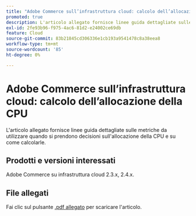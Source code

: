 ```yaml
---
title: "Adobe Commerce sull’infrastruttura cloud: calcolo dell’allocazione della CPU"
promoted: true
description: L'articolo allegato fornisce linee guida dettagliate sulle metriche da utilizzare quando si prendono decisioni sull'allocazione della CPU e su come calcolarle.
exl-id: 2fe93b96-f975-4ac6-81d2-e24002ce69db
feature: Cloud
source-git-commit: 83b21845cd306336e1cb193a9541478c8a38eea8
workflow-type: tm+mt
source-wordcount: '85'
ht-degree: 0%

---
```


# Adobe Commerce sull’infrastruttura cloud: calcolo dell’allocazione della CPU

L&#39;articolo allegato fornisce linee guida dettagliate sulle metriche da utilizzare quando si prendono decisioni sull&#39;allocazione della CPU e su come calcolarle.

## Prodotti e versioni interessati

Adobe Commerce su infrastruttura cloud 2.3.x, 2.4.x.

## File allegati

Fai clic sul pulsante [.pdf allegato](assets/CPU_Allocation.pdf) per scaricare l&#39;articolo.

